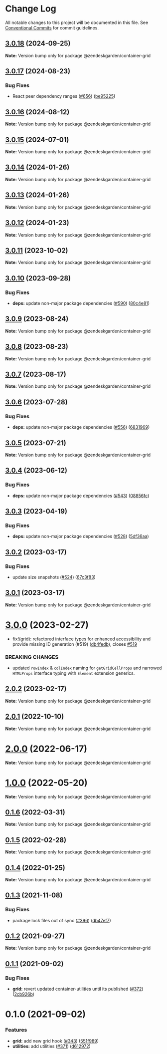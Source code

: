 # Change Log

All notable changes to this project will be documented in this file.
See [Conventional Commits](https://conventionalcommits.org) for commit guidelines.

## [3.0.18](https://github.com/zendeskgarden/react-containers/compare/@zendeskgarden/container-grid@3.0.17...@zendeskgarden/container-grid@3.0.18) (2024-09-25)

**Note:** Version bump only for package @zendeskgarden/container-grid

## [3.0.17](https://github.com/zendeskgarden/react-containers/compare/@zendeskgarden/container-grid@3.0.16...@zendeskgarden/container-grid@3.0.17) (2024-08-23)

### Bug Fixes

- React peer dependency ranges ([#656](https://github.com/zendeskgarden/react-containers/issues/656)) ([be95225](https://github.com/zendeskgarden/react-containers/commit/be95225f3c988183944d8b0395c578dd4396ba62))

## [3.0.16](https://github.com/zendeskgarden/react-containers/compare/@zendeskgarden/container-grid@3.0.15...@zendeskgarden/container-grid@3.0.16) (2024-08-12)

**Note:** Version bump only for package @zendeskgarden/container-grid

## [3.0.15](https://github.com/zendeskgarden/react-containers/compare/@zendeskgarden/container-grid@3.0.14...@zendeskgarden/container-grid@3.0.15) (2024-07-01)

**Note:** Version bump only for package @zendeskgarden/container-grid

## [3.0.14](https://github.com/zendeskgarden/react-containers/compare/@zendeskgarden/container-grid@3.0.13...@zendeskgarden/container-grid@3.0.14) (2024-01-26)

**Note:** Version bump only for package @zendeskgarden/container-grid

## [3.0.13](https://github.com/zendeskgarden/react-containers/compare/@zendeskgarden/container-grid@3.0.12...@zendeskgarden/container-grid@3.0.13) (2024-01-26)

**Note:** Version bump only for package @zendeskgarden/container-grid

## [3.0.12](https://github.com/zendeskgarden/react-containers/compare/@zendeskgarden/container-grid@3.0.11...@zendeskgarden/container-grid@3.0.12) (2024-01-23)

**Note:** Version bump only for package @zendeskgarden/container-grid

## [3.0.11](https://github.com/zendeskgarden/react-containers/compare/@zendeskgarden/container-grid@3.0.10...@zendeskgarden/container-grid@3.0.11) (2023-10-02)

**Note:** Version bump only for package @zendeskgarden/container-grid

## [3.0.10](https://github.com/zendeskgarden/react-containers/compare/@zendeskgarden/container-grid@3.0.9...@zendeskgarden/container-grid@3.0.10) (2023-09-28)

### Bug Fixes

- **deps:** update non-major package dependencies ([#590](https://github.com/zendeskgarden/react-containers/issues/590)) ([80c4e81](https://github.com/zendeskgarden/react-containers/commit/80c4e8131ec657b38d3e8932aa688fcd141e8cb8))

## [3.0.9](https://github.com/zendeskgarden/react-containers/compare/@zendeskgarden/container-grid@3.0.8...@zendeskgarden/container-grid@3.0.9) (2023-08-24)

**Note:** Version bump only for package @zendeskgarden/container-grid

## [3.0.8](https://github.com/zendeskgarden/react-containers/compare/@zendeskgarden/container-grid@3.0.7...@zendeskgarden/container-grid@3.0.8) (2023-08-23)

**Note:** Version bump only for package @zendeskgarden/container-grid

## [3.0.7](https://github.com/zendeskgarden/react-containers/compare/@zendeskgarden/container-grid@3.0.6...@zendeskgarden/container-grid@3.0.7) (2023-08-17)

**Note:** Version bump only for package @zendeskgarden/container-grid

## [3.0.6](https://github.com/zendeskgarden/react-containers/compare/@zendeskgarden/container-grid@3.0.5...@zendeskgarden/container-grid@3.0.6) (2023-07-28)

### Bug Fixes

- **deps:** update non-major package dependencies ([#556](https://github.com/zendeskgarden/react-containers/issues/556)) ([6831969](https://github.com/zendeskgarden/react-containers/commit/6831969ebb4390546f0159c5803121d711ef91bd))

## [3.0.5](https://github.com/zendeskgarden/react-containers/compare/@zendeskgarden/container-grid@3.0.4...@zendeskgarden/container-grid@3.0.5) (2023-07-21)

**Note:** Version bump only for package @zendeskgarden/container-grid

## [3.0.4](https://github.com/zendeskgarden/react-containers/compare/@zendeskgarden/container-grid@3.0.3...@zendeskgarden/container-grid@3.0.4) (2023-06-12)

### Bug Fixes

- **deps:** update non-major package dependencies ([#543](https://github.com/zendeskgarden/react-containers/issues/543)) ([08856fc](https://github.com/zendeskgarden/react-containers/commit/08856fca9b08f7434b91bf1b95b4d2fff497d75f))

## [3.0.3](https://github.com/zendeskgarden/react-containers/compare/@zendeskgarden/container-grid@3.0.2...@zendeskgarden/container-grid@3.0.3) (2023-04-19)

### Bug Fixes

- **deps:** update non-major package dependencies ([#528](https://github.com/zendeskgarden/react-containers/issues/528)) ([5df36aa](https://github.com/zendeskgarden/react-containers/commit/5df36aa7c5e78dc0da79a95416e915cc8e1348da))

## [3.0.2](https://github.com/zendeskgarden/react-containers/compare/@zendeskgarden/container-grid@3.0.1...@zendeskgarden/container-grid@3.0.2) (2023-03-17)

### Bug Fixes

- update size snapshots ([#524](https://github.com/zendeskgarden/react-containers/issues/524)) ([67c3f83](https://github.com/zendeskgarden/react-containers/commit/67c3f83a41f89ec3a6dfde986c85405b893f7b74))

## [3.0.1](https://github.com/zendeskgarden/react-containers/compare/@zendeskgarden/container-grid@3.0.0...@zendeskgarden/container-grid@3.0.1) (2023-03-17)

**Note:** Version bump only for package @zendeskgarden/container-grid

# [3.0.0](https://github.com/zendeskgarden/react-containers/compare/@zendeskgarden/container-grid@2.0.2...@zendeskgarden/container-grid@3.0.0) (2023-02-27)

- fix!(grid): refactored interface types for enhanced accessibility and provide missing ID generation (#519) ([db4fedb](https://github.com/zendeskgarden/react-containers/commit/db4fedb357bebcd9395a6d9c7ae436815f37d5af)), closes [#519](https://github.com/zendeskgarden/react-containers/issues/519)

### BREAKING CHANGES

- updated `rowIndex` & `colIndex` naming for `getGridCellProps` and narrowed `HTMLProps` interface typing with `Element` extension generics.

## [2.0.2](https://github.com/zendeskgarden/react-containers/compare/@zendeskgarden/container-grid@2.0.1...@zendeskgarden/container-grid@2.0.2) (2023-02-17)

**Note:** Version bump only for package @zendeskgarden/container-grid

## [2.0.1](https://github.com/zendeskgarden/react-containers/compare/@zendeskgarden/container-grid@2.0.0...@zendeskgarden/container-grid@2.0.1) (2022-10-10)

**Note:** Version bump only for package @zendeskgarden/container-grid

# [2.0.0](https://github.com/zendeskgarden/react-containers/compare/@zendeskgarden/container-grid@1.0.0...@zendeskgarden/container-grid@2.0.0) (2022-06-17)

**Note:** Version bump only for package @zendeskgarden/container-grid

# [1.0.0](https://github.com/zendeskgarden/react-containers/compare/@zendeskgarden/container-grid@0.1.6...@zendeskgarden/container-grid@1.0.0) (2022-05-20)

**Note:** Version bump only for package @zendeskgarden/container-grid

## [0.1.6](https://github.com/zendeskgarden/react-containers/compare/@zendeskgarden/container-grid@0.1.5...@zendeskgarden/container-grid@0.1.6) (2022-03-31)

**Note:** Version bump only for package @zendeskgarden/container-grid

## [0.1.5](https://github.com/zendeskgarden/react-containers/compare/@zendeskgarden/container-grid@0.1.4...@zendeskgarden/container-grid@0.1.5) (2022-02-28)

**Note:** Version bump only for package @zendeskgarden/container-grid

## [0.1.4](https://github.com/zendeskgarden/react-containers/compare/@zendeskgarden/container-grid@0.1.3...@zendeskgarden/container-grid@0.1.4) (2022-01-25)

**Note:** Version bump only for package @zendeskgarden/container-grid

## [0.1.3](https://github.com/zendeskgarden/react-containers/compare/@zendeskgarden/container-grid@0.1.2...@zendeskgarden/container-grid@0.1.3) (2021-11-08)

### Bug Fixes

- package lock files out of sync ([#396](https://github.com/zendeskgarden/react-containers/issues/396)) ([db47ef7](https://github.com/zendeskgarden/react-containers/commit/db47ef7e099977a015b8d545bff8be74efc027be))

## [0.1.2](https://github.com/zendeskgarden/react-containers/compare/@zendeskgarden/container-grid@0.1.1...@zendeskgarden/container-grid@0.1.2) (2021-09-27)

**Note:** Version bump only for package @zendeskgarden/container-grid

## [0.1.1](https://github.com/zendeskgarden/react-containers/compare/@zendeskgarden/container-grid@0.1.0...@zendeskgarden/container-grid@0.1.1) (2021-09-02)

### Bug Fixes

- **grid:** revert updated container-utilities until its published ([#372](https://github.com/zendeskgarden/react-containers/issues/372)) ([2cb926b](https://github.com/zendeskgarden/react-containers/commit/2cb926b290ab2e192c1b6094c957844bbbe285bf))

# 0.1.0 (2021-09-02)

### Features

- **grid:** add new grid hook ([#343](https://github.com/zendeskgarden/react-containers/issues/343)) ([551f989](https://github.com/zendeskgarden/react-containers/commit/551f98934075695cc589d3d10a1575993f4cbfb3))
- **utilities:** add utilities ([#371](https://github.com/zendeskgarden/react-containers/issues/371)) ([d612972](https://github.com/zendeskgarden/react-containers/commit/d6129720a289c29938e560a2a739001ba7d6bda1))
